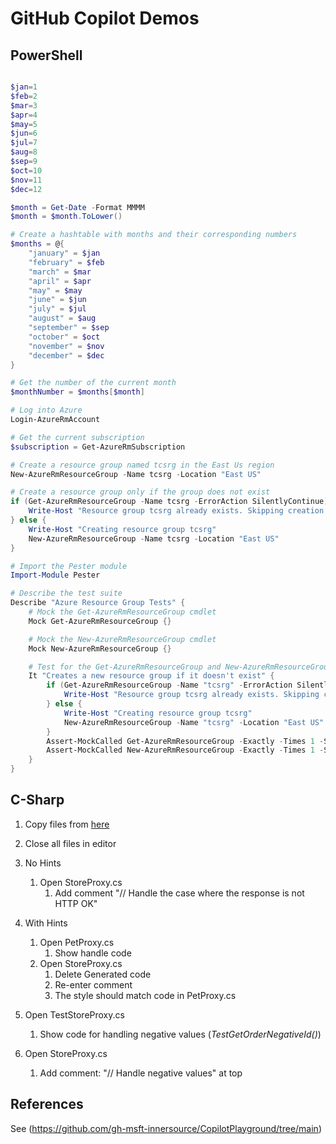 # GitHub Copilot Demos

## PowerShell

``` Powershell

$jan=1
$feb=2
$mar=3
$apr=4
$may=5
$jun=6
$jul=7
$aug=8
$sep=9
$oct=10
$nov=11
$dec=12

$month = Get-Date -Format MMMM
$month = $month.ToLower()

# Create a hashtable with months and their corresponding numbers
$months = @{
    "january" = $jan
    "february" = $feb
    "march" = $mar
    "april" = $apr
    "may" = $may
    "june" = $jun
    "july" = $jul
    "august" = $aug
    "september" = $sep
    "october" = $oct
    "november" = $nov
    "december" = $dec
}

# Get the number of the current month
$monthNumber = $months[$month]

# Log into Azure
Login-AzureRmAccount

# Get the current subscription
$subscription = Get-AzureRmSubscription

# Create a resource group named tcsrg in the East Us region
New-AzureRmResourceGroup -Name tcsrg -Location "East US"

# Create a resource group only if the group does not exist
if (Get-AzureRmResourceGroup -Name tcsrg -ErrorAction SilentlyContinue) {
    Write-Host "Resource group tcsrg already exists. Skipping creation."
} else {
    Write-Host "Creating resource group tcsrg"
    New-AzureRmResourceGroup -Name tcsrg -Location "East US"
}

# Import the Pester module
Import-Module Pester

# Describe the test suite
Describe "Azure Resource Group Tests" {
    # Mock the Get-AzureRmResourceGroup cmdlet
    Mock Get-AzureRmResourceGroup {}

    # Mock the New-AzureRmResourceGroup cmdlet
    Mock New-AzureRmResourceGroup {}

    # Test for the Get-AzureRmResourceGroup and New-AzureRmResourceGroup block of code
    It "Creates a new resource group if it doesn't exist" {
        if (Get-AzureRmResourceGroup -Name "tcsrg" -ErrorAction SilentlyContinue) {
            Write-Host "Resource group tcsrg already exists. Skipping creation."
        } else {
            Write-Host "Creating resource group tcsrg"
            New-AzureRmResourceGroup -Name "tcsrg" -Location "East US"
        }
        Assert-MockCalled Get-AzureRmResourceGroup -Exactly -Times 1 -Scope It
        Assert-MockCalled New-AzureRmResourceGroup -Exactly -Times 1 -Scope It
    }
}

```

## C-Sharp

1. Copy files from [here](https://github.com/gh-msft-innersource/CopilotPlayground/tree/main/FollowStandards)
2. Close all files in editor
3. No Hints
   1. Open StoreProxy.cs
      1. Add comment "// Handle the case where the response is not HTTP OK"
4. With Hints
   1. Open PetProxy.cs
      1. Show handle code
   2. Open StoreProxy.cs
      1. Delete Generated code
      2. Re-enter comment
      3. The style should match code in PetProxy.cs

5. Open TestStoreProxy.cs
   1. Show code for handling negative values (_TestGetOrderNegativeId()_)
6. Open StoreProxy.cs
   1. Add comment: "// Handle negative values" at top

## References

See (https://github.com/gh-msft-innersource/CopilotPlayground/tree/main)
